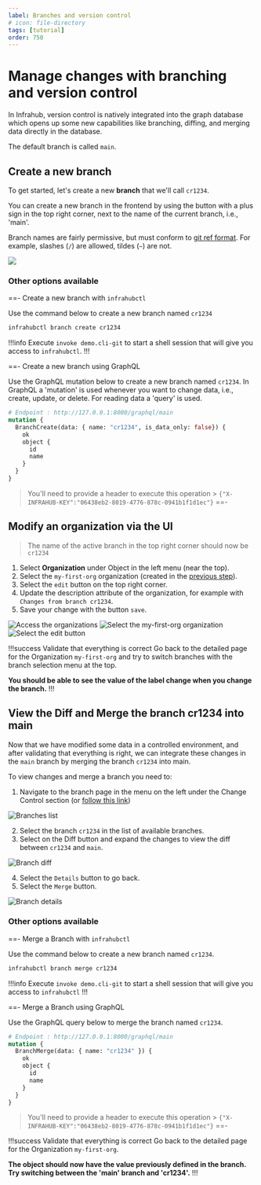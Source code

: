 ```yaml
---
label: Branches and version control
# icon: file-directory
tags: [tutorial]
order: 750
---
```

# Manage changes with branching and version control

In Infrahub, version control is natively integrated into the graph database which opens up some new capabilities like branching, diffing, and merging data directly in the database.

The default branch is called `main`.

## Create a new branch

To get started, let's create a new **branch** that we'll call `cr1234`.

You can create a new branch in the frontend by using the button with a plus sign in the top right corner, next to the name of the current branch, i.e., 'main'.

Branch names are fairly permissive, but must conform to [git ref format](https://git-scm.com/docs/git-check-ref-format). For example, slashes (`/`) are allowed, tildes (`~`) are not.

![](../../media/tutorial/tutorial-1-branch-and-version-control.cy.ts/tutorial_1_branch_creation.png)

### Other options available

==- Create a new branch with `infrahubctl`

Use the command below to create a new branch named `cr1234`

```sh
infrahubctl branch create cr1234
```

!!!info
Execute `invoke demo.cli-git` to start a shell session that will give you access to `infrahubctl`.
!!!

==- Create a new branch using GraphQL

Use the GraphQL mutation below to create a new branch named `cr1234`. In GraphQL a 'mutation' is used
whenever you want to change data, i.e., create, update, or delete. For reading data a 'query' is used.

```graphql
# Endpoint : http://127.0.0.1:8000/graphql/main
mutation {
  BranchCreate(data: { name: "cr1234", is_data_only: false}) {
    ok
    object {
      id
      name
    }
  }
}
```

> You'll need to provide a header to execute this operation > `{"X-INFRAHUB-KEY":"06438eb2-8019-4776-878c-0941b1f1d1ec"}`
==-

## Modify an organization via the UI

> The name of the active branch in the top right corner should now be `cr1234`

1. Select **Organization** under Object in the left menu (near the top).
2. Select the `my-first-org` organization (created in the [previous step](./creating-an-object.md)).
3. Select the `edit` button on the top right corner.
4. Update the description attribute of the organization, for example with `Changes from branch cr1234`.
5. Save your change with the button `save`.

![Access the organizations](../../media/tutorial/tutorial-1-branch-and-version-control.cy.ts/tutorial_1_organizations.png)
![Select the my-first-org organization](../../media/tutorial/tutorial-1-branch-and-version-control.cy.ts/tutorial_1_organization_details.png)
![Select the `edit` button](../../media/tutorial/tutorial-1-branch-and-version-control.cy.ts/tutorial_1_organization_edit.png)

!!!success Validate that everything is correct
Go back to the detailed page for the Organization `my-first-org` and try to switch branches with the branch selection menu at the top.

**You should be able to see the value of the label change when you change the branch.**
!!!

## View the Diff and Merge the branch cr1234 into main

Now that we have modified some data in a controlled environment, and after validating that everything is right, we can integrate these changes in the `main` branch by merging the branch `cr1234` into main.

To view changes and merge a branch you need to:

1. Navigate to the branch page in the menu on the left under the Change Control section (or [follow this link](http://localhost:8000/branches/))

![Branches list](../../media/tutorial/tutorial-1-branch-and-version-control.cy.ts/tutorial_1_branch_list.png)

2. Select the branch `cr1234` in the list of available branches.
3. Select on the Diff button and expand the changes to view the diff between `cr1234` and `main`.

![Branch diff](../../media/tutorial/tutorial-1-branch-and-version-control.cy.ts/tutorial_1_branch_diff.png)

4. Select the `Details` button to go back.
5. Select the `Merge` button.

![Branch details](../../media/tutorial/tutorial-1-branch-and-version-control.cy.ts/tutorial_1_branch_details.png)

### Other options available

==- Merge a Branch with `infrahubctl`

Use the command below to create a new branch named `cr1234`.

```sh
infrahubctl branch merge cr1234
```

!!!info
Execute `invoke demo.cli-git` to start a shell session that will give you access to `infrahubctl`
!!!

==- Merge a Branch using GraphQL

Use the GraphQL query below to merge the branch named `cr1234`.

```graphql
# Endpoint : http://127.0.0.1:8000/graphql/main
mutation {
  BranchMerge(data: { name: "cr1234" }) {
    ok
    object {
      id
      name
    }
  }
}
```

> You'll need to provide a header to execute this operation > `{"X-INFRAHUB-KEY":"06438eb2-8019-4776-878c-0941b1f1d1ec"}`
==-

!!!success Validate that everything is correct
Go back to the detailed page for the Organization `my-first-org`.

**The object should now have the value previously defined in the branch. Try switching between the 'main' branch and 'cr1234'.**
!!!
